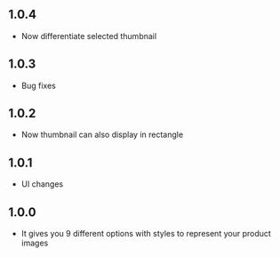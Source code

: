 ## 1.0.4

- Now differentiate selected thumbnail

## 1.0.3

- Bug fixes

## 1.0.2

- Now thumbnail can also display in rectangle

## 1.0.1

- UI changes

## 1.0.0

- It gives you 9 different options with styles to represent your product images
